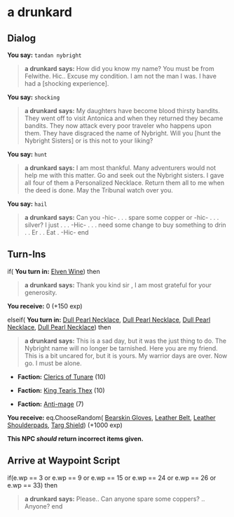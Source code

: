 # a drunkard
## Dialog

**You say:** `tandan nybright`



>**a drunkard says:** How did you know my name? You must be from Felwithe. Hic.. Excuse my condition. I am not the man I was. I have had a [shocking experience].

**You say:** `shocking`



>**a drunkard says:** My daughters have become blood thirsty bandits. They went off to visit Antonica and when they returned they became bandits. They now attack every poor traveler who happens upon them. They have disgraced the name of Nybright. Will you [hunt the Nybright Sisters] or is this not to your liking?

**You say:** `hunt`



>**a drunkard says:** I am most thankful. Many adventurers would not help me with this matter. Go and seek out the Nybright sisters. I gave all four of them a Personalized Necklace. Return them all to me when the deed is done. May the Tribunal watch over you.

**You say:** `hail`



>**a drunkard says:** Can you -hic- . . . spare some copper or -hic- . . . silver? I just . . . -Hic- . . . need some change to buy something to drin . . Er . . Eat . -Hic-
end

## Turn-Ins





if( **You turn in:** [Elven Wine](/item/13035)) then


>**a drunkard says:** Thank you kind sir <hic>, I am most grateful for your generosity.


 **You receive:** 0 (+150 exp)

elseif( **You turn in:** [Dull Pearl Necklace](/item/13347), [Dull Pearl Necklace](/item/13349), [Dull Pearl Necklace](/item/13348), [Dull Pearl Necklace](/item/13350)) then


>**a drunkard says:** This is a sad day, but it was the just thing to do. The Nybright name will no longer be tarnished. Here you are my friend. This is a bit uncared for, but it is yours. My warrior days are over. Now go. I must be alone.


* __Faction:__ [Clerics of Tunare](/faction/226) (10)


* __Faction:__ [King Tearis Thex](/faction/279) (10)


* __Faction:__ [Anti-mage](/faction/5002) (7)


 **You receive:** eq.ChooseRandom( [Bearskin Gloves](/item/2314), [Leather Belt](/item/2007), [Leather Shoulderpads](/item/2005), [Targ Shield](/item/9003)) (+1000 exp)




**This NPC *should* return incorrect items given.**

## Arrive at Waypoint Script

if(e.wp == 3 or e.wp == 9 or e.wp == 15 or e.wp == 24 or e.wp == 26 or e.wp == 33) then


>**a drunkard says:** Please.. Can anyone spare some coppers? <Hic>.. Anyone?
end


